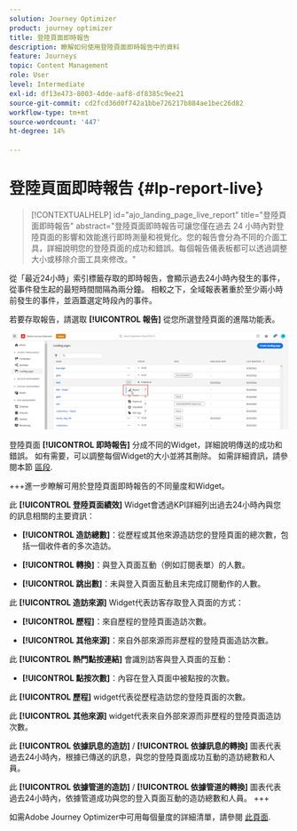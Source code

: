 ```yaml
---
solution: Journey Optimizer
product: journey optimizer
title: 登陸頁面即時報告
description: 瞭解如何使用登陸頁面即時報告中的資料
feature: Journeys
topic: Content Management
role: User
level: Intermediate
exl-id: df13e473-8003-4dde-aaf8-df8385c9ee21
source-git-commit: cd2fcd36d0f742a1bbe726217b884ae1bec26d82
workflow-type: tm+mt
source-wordcount: '447'
ht-degree: 14%

---
```


# 登陸頁面即時報告 {#lp-report-live}

>[!CONTEXTUALHELP]
>id="ajo_landing_page_live_report"
>title="登陸頁面即時報告"
>abstract="登陸頁面即時報告可讓您僅在過去 24 小時內對登陸頁面的影響和效能進行即時測量和視覺化。您的報告會分為不同的介面工具，詳細說明您的登陸頁面的成功和錯誤。每個報告儀表板都可以透過調整大小或移除介面工具來修改。"

從「最近24小時」索引標籤存取的即時報告，會顯示過去24小時內發生的事件，從事件發生起的最短時間間隔為兩分鐘。 相較之下，全域報表著重於至少兩小時前發生的事件，並涵蓋選定時段內的事件。

若要存取報告，請選取 **[!UICONTROL 報告]** 從您所選登陸頁面的進階功能表。

![](assets/landing_page_report.png)

登陸頁面 **[!UICONTROL 即時報告]** 分成不同的Widget，詳細說明傳送的成功和錯誤。 如有需要，可以調整每個Widget的大小並將其刪除。 如需詳細資訊，請參閱本節 [區段](live-report.md).

+++進一步瞭解可用於登陸頁面即時報告的不同量度和Widget。

此 **[!UICONTROL 登陸頁面績效]** Widget會透過KPI詳細列出過去24小時內與您的訊息相關的主要資訊：

* **[!UICONTROL 造訪總數]**：從歷程或其他來源造訪您的登陸頁面的總次數，包括一個收件者的多次造訪。

* **[!UICONTROL 轉換]**：與登入頁面互動（例如訂閱表單）的人數。

* **[!UICONTROL 跳出數]**：未與登入頁面互動且未完成訂閱動作的人數。

此 **[!UICONTROL 造訪來源]** Widget代表訪客存取登入頁面的方式：

* **[!UICONTROL 歷程]**：來自歷程的登陸頁面造訪次數。

* **[!UICONTROL 其他來源]**：來自外部來源而非歷程的登陸頁面造訪次數。

此 **[!UICONTROL 熱門點按連結]** 會識別訪客與登入頁面的互動：

* **[!UICONTROL 點按次數]**：內容在登入頁面中被點按的次數。

此 **[!UICONTROL 歷程]** widget代表從歷程造訪您的登陸頁面的次數。

此 **[!UICONTROL 其他來源]** widget代表來自外部來源而非歷程的登陸頁面造訪次數。

此 **[!UICONTROL 依據訊息的造訪]** / **[!UICONTROL 依據訊息的轉換]** 圖表代表過去24小時內，根據已傳送的訊息，與您的登陸頁面成功互動的造訪總數和人員。

此 **[!UICONTROL 依據管道的造訪]** / **[!UICONTROL 依據管道的轉換]** 圖表代表過去24小時內，依據管道成功與您的登入頁面互動的造訪總數和人員。
+++

如需Adobe Journey Optimizer中可用每個量度的詳細清單，請參閱 [此頁面](live-report.md#list-of-components-live).
